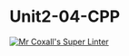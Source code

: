 # Unit2-04-CPP
[![Mr Coxall's Super Linter](https://github.com/ICS3U-Programming-NathanA/Unit2-04-CPP/workflows/Mr%20Coxall's%20Super%20Linter/badge.svg)](https://github.com/ICS3U-Programming-NathanA/Unit2-04-CPP/actions/)
